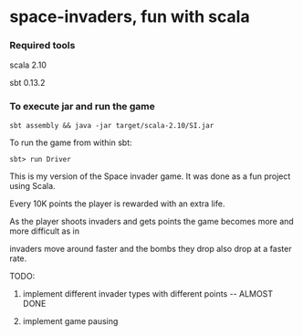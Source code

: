 space-invaders, fun with scala
==============================

<h3>Required tools</h3>

scala 2.10

sbt 0.13.2

<h3>To execute jar and run the game</h3>

```
sbt assembly && java -jar target/scala-2.10/SI.jar
````

To run the game from within sbt:

```
sbt> run Driver
```

This is my version of the Space invader game. It was done as a fun project using Scala.

Every 10K points the player is rewarded with an extra life.

As the player shoots invaders and gets points the game becomes more and more difficult as in

invaders move around faster and the bombs they drop also drop at a faster rate.


TODO:

1) implement different invader types with different points              -- ALMOST DONE

2) implement game pausing

